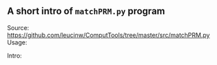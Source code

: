 ## A short intro of `matchPRM.py` program
Source: https://github.com/leucinw/ComputTools/tree/master/src/matchPRM.py
Usage:


Intro:
